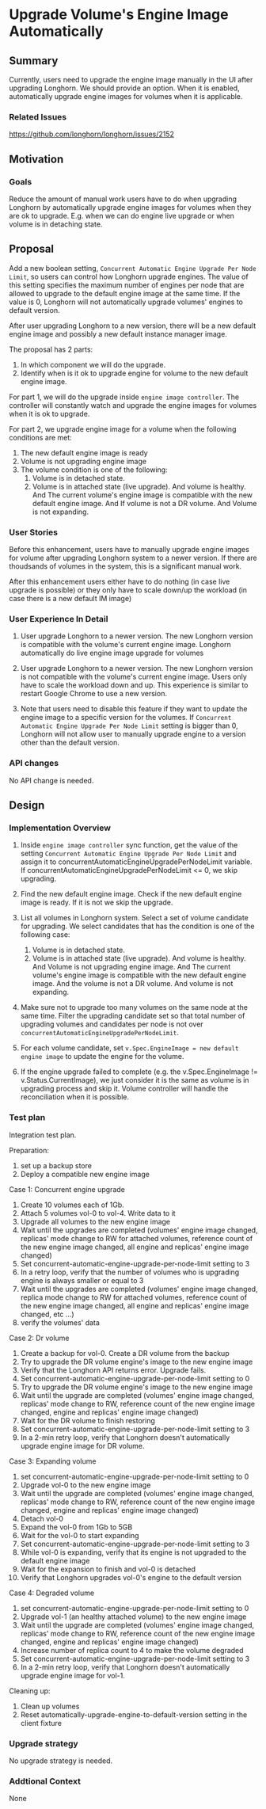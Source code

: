 # Upgrade Volume's Engine Image Automatically

## Summary

Currently, users need to upgrade the engine image manually in the UI after upgrading Longhorn.
We should provide an option. When it is enabled, automatically upgrade engine images for volumes when it is applicable.

### Related Issues

https://github.com/longhorn/longhorn/issues/2152

## Motivation

### Goals

Reduce the amount of manual work users have to do when upgrading Longhorn by automatically upgrade engine images 
for volumes when they are ok to upgrade. E.g. when we can do engine live upgrade or when volume is in detaching state.

## Proposal

Add a new boolean setting, `Concurrent Automatic Engine Upgrade Per Node Limit`, so users can control how Longhorn upgrade engines.
The value of this setting specifies the maximum number of engines per node that are allowed to upgrade to the default engine image at the same time.
If the value is 0, Longhorn will not automatically upgrade volumes' engines to default version.

After user upgrading Longhorn to a new version, there will be a new default engine image and possibly a new default instance manager image.

The proposal has 2 parts:
1. In which component we will do the upgrade.
2. Identify when is it ok to upgrade engine for volume to the new default engine image.

For part 1, we will do the upgrade inside `engine image controller`. 
The controller will constantly watch and upgrade the engine images for volumes when it is ok to upgrade.

For part 2, we upgrade engine image for a volume when the following conditions are met:
1. The new default engine image is ready
1. Volume is not upgrading engine image
1. The volume condition is one of the following:
   1. Volume is in detached state.
   1. Volume is in attached state (live upgrade).
      And volume is healthy.
      And The current volume's engine image is compatible with the new default engine image.
      And If volume is not a DR volume.
      And Volume is not expanding.

### User Stories

Before this enhancement, users have to manually upgrade engine images for volume after upgrading Longhorn system to a newer version.
If there are thoudsands of volumes in the system, this is a significant manual work.

After this enhancement users either have to do nothing (in case live upgrade is possible) 
or they only have to scale down/up the workload (in case there is a new default IM image)

### User Experience In Detail

1. User upgrade Longhorn to a newer version. 
The new Longhorn version is compatible with the volume's current engine image. 
Longhorn automatically do live engine image upgrade for volumes

2. User upgrade Longhorn to a newer version. 
The new Longhorn version is not compatible with the volume's current engine image. 
Users only have to scale the workload down and up.
This experience is similar to restart Google Chrome to use a new version. 

3. Note that users need to disable this feature if they want to update the engine image to a specific version for the volumes.
If `Concurrent Automatic Engine Upgrade Per Node Limit` setting is bigger than 0, Longhorn will not allow user to manually upgrade engine to a version other than the default version.

### API changes

No API change is needed.

## Design

### Implementation Overview

1. Inside `engine image controller` sync function, get the value of the setting `Concurrent Automatic Engine Upgrade Per Node Limit` and assign it to concurrentAutomaticEngineUpgradePerNodeLimit variable.
  If concurrentAutomaticEngineUpgradePerNodeLimit <= 0, we skip upgrading.
1. Find the new default engine image. Check if the new default engine image is ready. If it is not we skip the upgrade.

1. List all volumes in Longhorn system. 
   Select a set of volume candidate for upgrading.
   We select candidates that has the condition is one of the following case:
   1. Volume is in detached state.
   1. Volume is in attached state (live upgrade).
      And volume is healthy.
      And Volume is not upgrading engine image.
      And The current volume's engine image is compatible with the new default engine image.
      And the volume is not a DR volume.
      And volume is not expanding.
     
1. Make sure not to upgrade too many volumes on the same node at the same time.
   Filter the upgrading candidate set so that total number of upgrading volumes and candidates per node is not over `concurrentAutomaticEngineUpgradePerNodeLimit`.
1. For each volume candidate, set `v.Spec.EngineImage = new default engine image` to update the engine for the volume.
1. If the engine upgrade failed to complete (e.g. the v.Spec.EngineImage != v.Status.CurrentImage), 
   we just consider it is the same as volume is in upgrading process and skip it.
   Volume controller will handle the reconciliation when it is possible.

### Test plan


Integration test plan.

Preparation:
1. set up a backup store
2. Deploy a compatible new engine image

Case 1: Concurrent engine upgrade
1. Create 10 volumes each of 1Gb.
2. Attach 5 volumes vol-0 to vol-4. Write data to it
3. Upgrade all volumes to the new engine image
4. Wait until the upgrades are completed (volumes' engine image changed,
   replicas' mode change to RW for attached volumes, reference count of the
   new engine image changed, all engine and replicas' engine image changed)
5. Set concurrent-automatic-engine-upgrade-per-node-limit setting to 3
6. In a retry loop, verify that the number of volumes who
   is upgrading engine is always smaller or equal to 3
7. Wait until the upgrades are completed (volumes' engine image changed,
   replica mode change to RW for attached volumes, reference count of the
   new engine image changed, all engine and replicas' engine image changed,
   etc ...)
8. verify the volumes' data

Case 2: Dr volume
1. Create a backup for vol-0. Create a DR volume from the backup
2. Try to upgrade the DR volume engine's image to the new engine image
3. Verify that the Longhorn API returns error. Upgrade fails.
4. Set concurrent-automatic-engine-upgrade-per-node-limit setting to 0
5. Try to upgrade the DR volume engine's image to the new engine image
6. Wait until the upgrade are completed (volumes' engine image changed,
   replicas' mode change to RW, reference count of the new engine image
   changed, engine and replicas' engine image changed)
7. Wait for the DR volume to finish restoring
8. Set concurrent-automatic-engine-upgrade-per-node-limit setting to 3
9. In a 2-min retry loop, verify that Longhorn doesn't automatically
   upgrade engine image for DR volume.

Case 3: Expanding volume
1. set concurrent-automatic-engine-upgrade-per-node-limit setting to 0
2. Upgrade vol-0 to the new engine image
3. Wait until the upgrade are completed (volumes' engine image changed,
   replicas' mode change to RW, reference count of the new engine image
   changed, engine and replicas' engine image changed)
4. Detach vol-0
5. Expand the vol-0 from 1Gb to 5GB
6. Wait for the vol-0 to start expanding
7. Set concurrent-automatic-engine-upgrade-per-node-limit setting to 3
8. While vol-0 is expanding, verify that its engine is not upgraded to
   the default engine image
9. Wait for the expansion to finish and vol-0 is detached
10. Verify that Longhorn upgrades vol-0's engine to the default version

Case 4: Degraded volume
1. set concurrent-automatic-engine-upgrade-per-node-limit setting to 0
2. Upgrade vol-1 (an healthy attached volume) to the new engine image
3. Wait until the upgrade are completed (volumes' engine image changed,
   replicas' mode change to RW, reference count of the new engine image
   changed, engine and replicas' engine image changed)
4. Increase number of replica count to 4 to make the volume degraded
5. Set concurrent-automatic-engine-upgrade-per-node-limit setting to 3
6. In a 2-min retry loop, verify that Longhorn doesn't automatically
   upgrade engine image for vol-1.

Cleaning up:
1. Clean up volumes
2. Reset automatically-upgrade-engine-to-default-version setting in
   the client fixture

### Upgrade strategy

No upgrade strategy is needed.


### Addtional Context
None